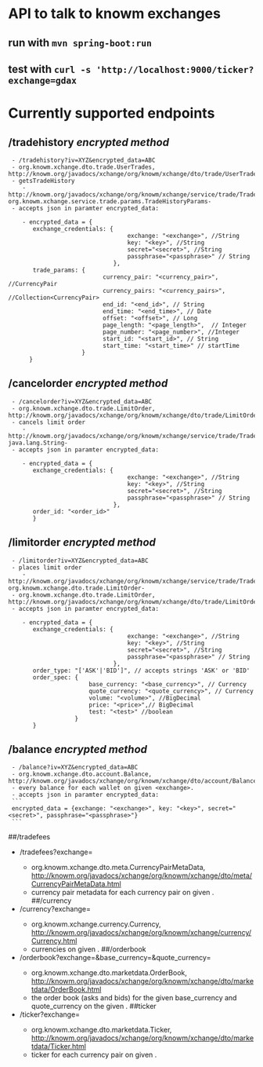 # API to talk to knowm exchanges

## run with ```mvn spring-boot:run```
## test with ```curl -s 'http://localhost:9000/ticker?exchange=gdax```

# Currently supported endpoints

## /tradehistory *encrypted method*
     - /tradehistory?iv=XYZ&encrypted_data=ABC
     - org.knowm.xchange.dto.trade.UserTrades, http://knowm.org/javadocs/xchange/org/knowm/xchange/dto/trade/UserTrades.html 
     - getsTradeHistory
        - http://knowm.org/javadocs/xchange/org/knowm/xchange/service/trade/TradeService.html#getTradeHistory-org.knowm.xchange.service.trade.params.TradeHistoryParams-
     - accepts json in paramter encrypted_data:
 ```
     - encrypted_data = {
        exchange_credentials: {
                                   exchange: "<exchange>", //String
                                   key: "<key>", //String
                                   secret="<secret>", //String
                                   passphrase="<passphrase>" // String
                               },
        trade_params: {
                            currency_pair: "<currency_pair>",  //CurrencyPair
                            currency_pairs: "<currency_pairs>", //Collection<CurrencyPair>
                            end_id: "<end_id>", // String
                            end_time: "<end_time>", // Date
                            offset: "<offset>", // Long
                            page_length: "<page_length>",  // Integer
                            page_number: "<page_number>", //Integer
                            start_id: "<start_id>", // String
                            start_time: "<start_time>" // startTime
                      } 
       }
```
## /cancelorder *encrypted method*
     - /cancelorder?iv=XYZ&encrypted_data=ABC
     - org.knowm.xchange.dto.trade.LimitOrder, http://knowm.org/javadocs/xchange/org/knowm/xchange/dto/trade/LimitOrder.html 
     - cancels limit order
        - http://knowm.org/javadocs/xchange/org/knowm/xchange/service/trade/TradeService.html#cancelOrder-java.lang.String-
     - accepts json in paramter encrypted_data:
 ```
     - encrypted_data = {
        exchange_credentials: {
                                   exchange: "<exchange>", //String
                                   key: "<key>", //String
                                   secret="<secret>", //String
                                   passphrase="<passphrase>" // String
                               },
        order_id: "<order_id>" 
        }
```
## /limitorder *encrypted method*
     - /limitorder?iv=XYZ&encrypted_data=ABC
     - places limit order
        - http://knowm.org/javadocs/xchange/org/knowm/xchange/service/trade/TradeService.html#placeLimitOrder-org.knowm.xchange.dto.trade.LimitOrder-
     - org.knowm.xchange.dto.trade.LimitOrder, http://knowm.org/javadocs/xchange/org/knowm/xchange/dto/trade/LimitOrder.html 
     - accepts json in paramter encrypted_data:
 ```
     - encrypted_data = {
        exchange_credentials: {
                                   exchange: "<exchange>", //String
                                   key: "<key>", //String
                                   secret="<secret>", //String
                                   passphrase="<passphrase>" // String
                               },
        order_type: "['ASK'|'BID']", // accepts strings 'ASK' or 'BID'
        order_spec: {
                        base_currency: "<base_currency>", // Currency
                        quote_currency: "<quote_currency>", // Currency
                        volume: "<volume>", //BigDecimal
                        price: "<price>",// BigDecimal
                        test: "<test>" //boolean
                    }
        }
```
## /balance *encrypted method*
     - /balance?iv=XYZ&encrypted_data=ABC
     - org.knowm.xchange.dto.account.Balance, http://knowm.org/javadocs/xchange/org/knowm/xchange/dto/account/Balance.html 
     - every balance for each wallet on given <exchange>.
     - accepts json in paramter encrypted_data:
     ```
     encrypted_data = {exchange: "<exchange>", key: "<key>", secret="<secret>", passphrase="<passphrase>"}
     ```
##/tradefees
 * /tradefees?exchange=<exchange>
    - org.knowm.xchange.dto.meta.CurrencyPairMetaData, http://knowm.org/javadocs/xchange/org/knowm/xchange/dto/meta/CurrencyPairMetaData.html
    - currency pair metadata for each currency pair on given <exchange>.
##/currency
 * /currency?exchange=<exchange>
    - org.knowm.xchange.currency.Currency, http://knowm.org/javadocs/xchange/org/knowm/xchange/currency/Currency.html
    - currencies on given <exchange>.
##/orderbook
 * /orderbook?exchange=<exchange>&base_currency=<currency>&quote_currency=<currency>
    - org.knowm.xchange.dto.marketdata.OrderBook, http://knowm.org/javadocs/xchange/org/knowm/xchange/dto/marketdata/OrderBook.html
    - the order book (asks and bids) for the given base_currency and quote_currency on the given <exchange>.
##ticker
 * /ticker?exchange=<exchange>
    - org.knowm.xchange.dto.marketdata.Ticker, http://knowm.org/javadocs/xchange/org/knowm/xchange/dto/marketdata/Ticker.html
    - ticker for each currency pair on given <exchange>.

